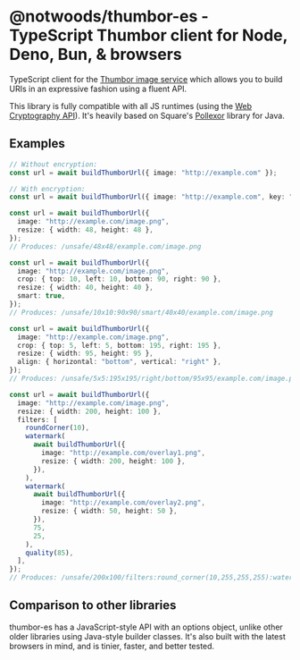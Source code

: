 # @notwoods/thumbor-es - TypeScript Thumbor client for Node, Deno, Bun, & browsers

TypeScript client for the
[Thumbor image service](https://github.com/globocom/thumbor) which allows you to
build URIs in an expressive fashion using a fluent API.

This library is fully compatible with all JS runtimes (using the
[Web Cryptography API](https://developer.mozilla.org/en-US/docs/Web/API/Web_Crypto_API)).
It's heavily based on Square's [Pollexor](https://github.com/square/pollexor)
library for Java.

## Examples

```ts
// Without encryption:
const url = await buildThumborUrl({ image: "http://example.com" });

// With encryption:
const url = await buildThumborUrl({ image: "http://example.com", key: "key" });
```

```ts
const url = await buildThumborUrl({
  image: "http://example.com/image.png",
  resize: { width: 48, height: 48 },
});
// Produces: /unsafe/48x48/example.com/image.png

const url = await buildThumborUrl({
  image: "http://example.com/image.png",
  crop: { top: 10, left: 10, bottom: 90, right: 90 },
  resize: { width: 40, height: 40 },
  smart: true,
});
// Produces: /unsafe/10x10:90x90/smart/40x40/example.com/image.png

const url = await buildThumborUrl({
  image: "http://example.com/image.png",
  crop: { top: 5, left: 5, bottom: 195, right: 195 },
  resize: { width: 95, height: 95 },
  align: { horizontal: "bottom", vertical: "right" },
});
// Produces: /unsafe/5x5:195x195/right/bottom/95x95/example.com/image.png

const url = await buildThumborUrl({
  image: "http://example.com/image.png",
  resize: { width: 200, height: 100 },
  filters: [
    roundCorner(10),
    watermark(
      await buildThumborUrl({
        image: "http://example.com/overlay1.png",
        resize: { width: 200, height: 100 },
      }),
    ),
    watermark(
      await buildThumborUrl({
        image: "http://example.com/overlay2.png",
        resize: { width: 50, height: 50 },
      }),
      75,
      25,
    ),
    quality(85),
  ],
});
// Produces: /unsafe/200x100/filters:round_corner(10,255,255,255):watermark(/unsafe/200x100/example.com/overlay1.png,0,0,0):watermark(/unsafe/50x50/example.com/overlay2.png,75,25,0):quality(85)/example.com/background.png
```

## Comparison to other libraries

thumbor-es has a JavaScript-style API with an options object, unlike other older libraries using Java-style builder classes. It's also built with the latest browsers in mind, and is tinier, faster, and better tested.
